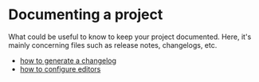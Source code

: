 # Documenting a project

What could be useful to know to keep your project documented. Here, it's mainly
concerning files such as release notes, changelogs, etc.

- [how to generate a changelog](generate-changelog.md)
- [how to configure editors](editor-configurations.md)
